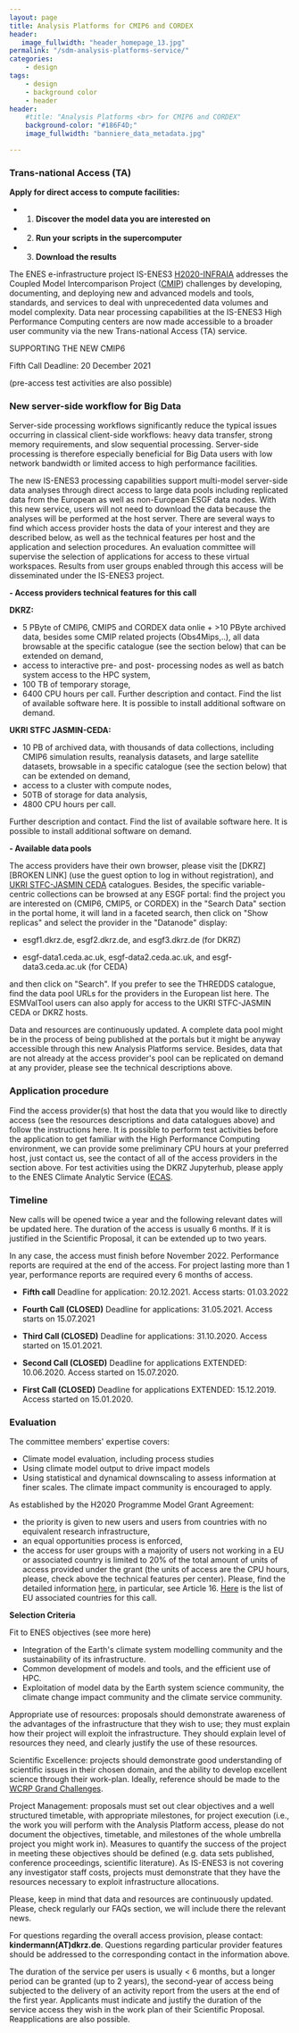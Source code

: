 ```yaml
---
layout: page
title: Analysis Platforms for CMIP6 and CORDEX
header:
   image_fullwidth: "header_homepage_13.jpg"
permalink: "/sdm-analysis-platforms-service/"
categories:
    - design
tags:
    - design
    - background color
    - header
header:
    #title: "Analysis Platforms <br> for CMIP6 and CORDEX"
    background-color: "#186F4D;"
    image_fullwidth: "banniere_data_metadata.jpg"

---
```


### Trans-national Access (TA)

**Apply for direct access to compute facilities:**

- 1. **Discover the model data you are interested on**
- 2. **Run your scripts in the supercomputer**
- 3. **Download the results**

The ENES e-infrastructure project IS-ENES3 [H2020-INFRAIA](https://cordis.europa.eu/project/id/824084) addresses the Coupled Model Intercomparison Project ([CMIP](https://www.wcrp-climate.org/wgcm-cmip/wgcm-cmip6)) challenges by developing, documenting, and deploying new and advanced models and tools, standards, and services to deal with unprecedented data volumes and model complexity. Data near processing capabilities at the IS-ENES3 High Performance Computing centers are now made accessible to a broader user community via the new Trans-national Access (TA) service.

 

SUPPORTING THE NEW CMIP6

Fifth Call Deadline: 20 December 2021

(pre-access test activities are also possible)

### New server-side workflow for Big Data

Server-side processing workflows significantly reduce the typical issues occurring in classical client-side workflows: heavy data transfer, strong memory requirements, and slow sequential processing. Server-side processing is therefore especially beneficial for Big Data users with low network bandwidth or limited access to high performance facilities.

The new IS-ENES3 processing capabilities support multi-model server-side data analyses through direct access to large data pools including replicated data from the European as well as non-European ESGF data nodes.  With this new service, users will not need to download the data because the analyses will be performed at the host server. There are several ways to find which access provider hosts the data of your interest and they are described below, as well as the technical features per host and the application and selection procedures. An evaluation committee will supervise the selection of applications for access to these virtual workspaces. Results from user groups enabled through this access will be disseminated under the IS-ENES3 project.

**- Access providers technical features for this call**

**DKRZ:**

- 5 PByte of CMIP6, CMIP5 and CORDEX data onlie + >10 PByte archived data, besides some CMIP related projects (Obs4Mips,..), all data browsable at the specific catalogue (see the section below) that can be extended on demand,
- access to interactive pre- and post- processing nodes as well as batch system access to the HPC system,
- 100 TB of temporary storage,
- 6400 CPU hours per call.
Further description and contact. Find the list of available software here. It is possible to install additional software on demand.

**UKRI STFC JASMIN-CEDA:** 

- 10 PB of archived data, with thousands of data collections, including CMIP6 simulation results, reanalysis datasets, and large satellite datasets, browsable in a specific catalogue (see the section below) that can be extended on demand,
- access to a cluster with compute nodes,
- 50TB of storage for data analysis,
- 4800 CPU hours per call.

Further description and contact. Find the list of available software here. It is possible to install additional software on demand.

**- Available data pools**

The access providers have their own browser, please visit the [DKRZ][BROKEN LINK] (use the guest option to log in without registration), and [UKRI STFC-JASMIN CEDA](https://archive.ceda.ac.uk/) catalogues. Besides, the specific variable-centric collections can be browsed at any ESGF portal: find the project you are interested on (CMIP6, CMIP5, or CORDEX) in the "Search Data" section in the portal home, it will land in a faceted search, then click on "Show replicas" and select the provider in the "Datanode" display: 



- esgf1.dkrz.de, esgf2.dkrz.de, and esgf3.dkrz.de (for DKRZ)

- esgf-data1.ceda.ac.uk, esgf-data2.ceda.ac.uk, and esgf-data3.ceda.ac.uk (for CEDA)

and then click on "Search". If you prefer to see the THREDDS catalogue, find the data pool URLs for the providers in the European list here. The ESMValTool users can also apply for access to the UKRI STFC-JASMIN CEDA or DKRZ hosts.

Data and resources are continuously updated. A complete data pool might be in the process of being published at the portals but it might be anyway accessible through this new Analysis Platforms service. Besides, data that are not already at the access provider's pool can be replicated on demand at any provider, please see the technical descriptions above.

### Application procedure 

Find the access provider(s) that host the data that you would like to directly access (see the resources descriptions and data catalogues above) and follow the instructions here. It is possible to perform test activities before the application to get familiar with the High Performance Computing environment, we can provide some preliminary CPU hours at your preferred host, just contact us, see the contact of all of the access providers in the section above. For test activities using the DKRZ Jupyterhub, please apply to the ENES Climate Analytic Service ([ECAS](https://is-enes3.github.io/IS-ENES-Website/sdm-climate-analytics-data).

### Timeline

New calls will be opened twice a year and the following relevant dates will be updated here. The duration of the access is usually 6 months. If it is justified in the Scientific Proposal, it can be extended up to two years.

In any case, the access must finish before November 2022. Performance reports are required at the end of the access. For project lasting more than 1 year, performance reports are required every 6 months of access.

- **Fifth call** Deadline for application: 20.12.2021. Access starts: 01.03.2022

- **Fourth Call (CLOSED)** Deadline for applications: 31.05.2021. Access starts on 15.07.2021
- **Third Call (CLOSED)**  Deadline for applications: 31.10.2020. Access started on 15.01.2021.
- **Second Call (CLOSED)** Deadline for applications EXTENDED: 10.06.2020. Access started on 15.07.2020.
- **First Call (CLOSED)** Deadline for applications EXTENDED: 15.12.2019. Access started on 15.01.2020.

### Evaluation

The committee members' expertise covers:
- Climate model evaluation, including process studies
- Using climate model output to drive impact models
- Using statistical and dynamical downscaling to assess information at finer scales.
The climate impact community is encouraged to apply.

As established by the H2020 Programme Model Grant Agreement:
- the priority is given to new users and users from countries with no equivalent research infrastructure,
- an equal opportunities process is enforced,
- the access for user groups with a majority of users not working in a EU or associated country is limited to 20% of the total amount of units of access provided under the grant (the units of access are the CPU hours, please, check above the technical features per center).
Please, find the detailed information [here](https://ec.europa.eu/research/participants/data/ref/h2020/grants_manual/amga/h2020-amga_en.pdf), in particular, see Article 16. [Here](https://ec.europa.eu/research/participants/data/ref/h2020/grants_manual/hi/3cpart/h2020-hi-list-ac_en.pdf) is the list of EU associated countries for this call.

**Selection Criteria**

Fit to ENES objectives (see more here)
- Integration of the Earth's climate system modelling community and the sustainability of its infrastructure.
- Common development of models and tools, and the efficient use of HPC.
- Exploitation of model data by the Earth system science community, the climate change impact community and the climate service community.

Appropriate use of resources: proposals should demonstrate awareness of the advantages of the infrastructure that they wish to use; they must explain how their project will exploit the infrastructure. They should explain level of resources they need, and clearly justify the use of these resources.

Scientific Excellence: projects should demonstrate good understanding of scientific issues in their chosen domain, and the ability to develop excellent science through their work-plan.  Ideally, reference should be made to the [WCRP Grand Challenges](https://www.wcrp-climate.org/grand-challenges/grand-challenges-overview).

Project Management: proposals must set out clear objectives and a well structured timetable, with appropriate milestones, for project execution (i.e., the work you will perform with the Analysis Platform access, please do not document the objectives, timetable, and milestones of the whole umbrella project you might work in). Measures to quantify the success of the project in meeting these objectives should be defined (e.g. data sets published, conference proceedings, scientific literature). As IS-ENES3 is not covering any investigator staff costs, projects must demonstrate that they have the resources necessary to exploit infrastructure allocations.

Please, keep in mind that data and resources are continuously updated. Please, check regularly our FAQs section, we will include there the relevant news.

For questions regarding the overall access provision, please contact: **kindermann(AT)dkrz.de**. Questions regarding particular provider features should be addressed to the corresponding contact in the information above.

The duration of the service per users is usually < 6 months, but a longer period can be granted (up to 2 years), the second-year of access being subjected to the delivery of an activity report from the users at the end of the first year. Applicants must indicate and justify the duration of the service access they wish in the work plan of their Scientific Proposal. Reapplications are also possible.

 
